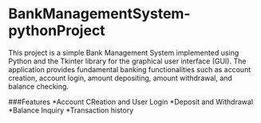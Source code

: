 # BankManagementSystem-pythonProject
This project is a simple Bank Management System implemented using Python and the Tkinter library for the graphical user interface (GUI). The application provides fundamental banking functionalities such as account creation, account login, amount depositing, amount withdrawal, and balance checking.

###Features
*Account CReation and User Login
*Deposit and Withdrawal
*Balance Inquiry
*Transaction history
